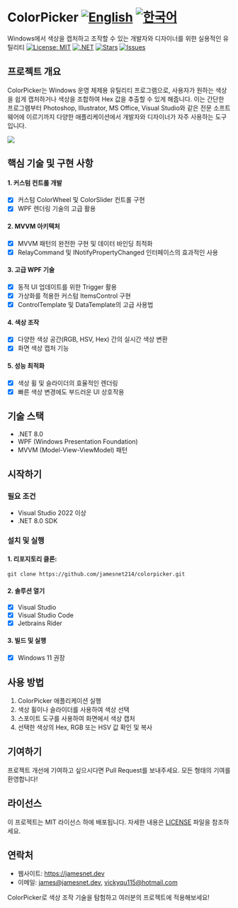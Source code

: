 # ColorPicker [![English](https://img.shields.io/badge/Language-English-blue.svg)](README.md) [![한국어](https://img.shields.io/badge/Language-한국어-red.svg)](README.ko.md)
Windows에서 색상을 캡처하고 조작할 수 있는 개발자와 디자이너를 위한 실용적인 유틸리티
[![License: MIT](https://img.shields.io/badge/License-MIT-yellow.svg)](https://opensource.org/licenses/MIT)
[![.NET](https://img.shields.io/badge/.NET-8.0-blue.svg)](https://dotnet.microsoft.com/download)
[![Stars](https://img.shields.io/github/stars/jamesnet214/colorpicker.svg)](https://github.com/jamesnet214/colorpicker/stargazers)
[![Issues](https://img.shields.io/github/issues/jamesnet214/colorpicker.svg)](https://github.com/jamesnet214/colorpicker/issues)

## 프로젝트 개요
ColorPicker는 Windows 운영 체제용 유틸리티 프로그램으로, 사용자가 원하는 색상을 쉽게 캡처하거나 색상을 조합하여 Hex 값을 추출할 수 있게 해줍니다. 이는 간단한 프로그램부터 Photoshop, Illustrator, MS Office, Visual Studio와 같은 전문 소프트웨어에 이르기까지 다양한 애플리케이션에서 개발자와 디자이너가 자주 사용하는 도구입니다.

<img src="https://user-images.githubusercontent.com/74305823/135593932-f5190a51-067b-45a8-93a9-b98e159385d5.png" max-width="200px"/>
<!--<img src="https://user-images.githubusercontent.com/74305823/135593989-3a6f28fa-7b8b-42ef-b657-83ad296e8208.png" width="30%"/>-->

## 핵심 기술 및 구현 사항
#### 1. 커스텀 컨트롤 개발
- [x] 커스텀 ColorWheel 및 ColorSlider 컨트롤 구현
- [x] WPF 렌더링 기술의 고급 활용

#### 2. MVVM 아키텍처
- [x] MVVM 패턴의 완전한 구현 및 데이터 바인딩 최적화
- [x] RelayCommand 및 INotifyPropertyChanged 인터페이스의 효과적인 사용

#### 3. 고급 WPF 기술
- [x] 동적 UI 업데이트를 위한 Trigger 활용
- [x] 가상화를 적용한 커스텀 ItemsControl 구현
- [x] ControlTemplate 및 DataTemplate의 고급 사용법

#### 4. 색상 조작
- [x] 다양한 색상 공간(RGB, HSV, Hex) 간의 실시간 색상 변환
- [x] 화면 색상 캡처 기능

#### 5. 성능 최적화
- [x] 색상 휠 및 슬라이더의 효율적인 렌더링
- [x] 빠른 색상 변경에도 부드러운 UI 상호작용

## 기술 스택
- .NET 8.0
- WPF (Windows Presentation Foundation)
- MVVM (Model-View-ViewModel) 패턴

## 시작하기
### 필요 조건
- Visual Studio 2022 이상
- .NET 8.0 SDK

### 설치 및 실행
#### 1. 리포지토리 클론:
```
git clone https://github.com/jamesnet214/colorpicker.git
```
#### 2. 솔루션 열기
- [x] Visual Studio
- [x] Visual Studio Code
- [x] Jetbrains Rider

#### 3. 빌드 및 실행
- [x] Windows 11 권장

## 사용 방법
1. ColorPicker 애플리케이션 실행
2. 색상 휠이나 슬라이더를 사용하여 색상 선택
3. 스포이트 도구를 사용하여 화면에서 색상 캡처
4. 선택한 색상의 Hex, RGB 또는 HSV 값 확인 및 복사

## 기여하기
프로젝트 개선에 기여하고 싶으시다면 Pull Request를 보내주세요. 모든 형태의 기여를 환영합니다!

## 라이선스
이 프로젝트는 MIT 라이선스 하에 배포됩니다. 자세한 내용은 [LICENSE](https://github.com/jamesnet214/colorpicker/blob/main/LICENSE) 파일을 참조하세요.

## 연락처
- 웹사이트: https://jamesnet.dev
- 이메일: james@jamesnet.dev, vickyqu115@hotmail.com

ColorPicker로 색상 조작 기술을 탐험하고 여러분의 프로젝트에 적용해보세요!
